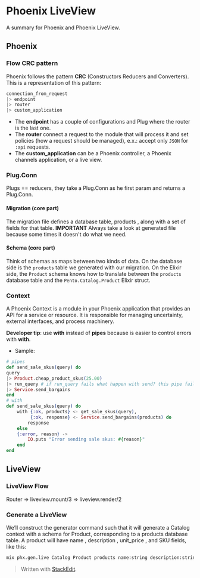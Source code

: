 # Phoenix LiveView

A summary for Phoenix and Phoenix LiveView.

## Phoenix

### Flow CRC pattern

Phoenix follows the pattern **CRC** (Constructors Reducers and Converters). This is a representation of this pattern:

```elixir
connection_from_request
|> endpoint
|> router
|> custom_application
```
* The **endpoint** has a couple of configurations and Plug where the router is the last one.
* The **router** connect a request to the module that will process it and set policies (how a request should be managed), e.x.: accept only `JSON` for `:api` requests.
* The **custom_application** can be a Phoenix controller, a Phoenix channels application, or a live view.

### Plug.Conn

Plugs == reducers, they take a Plug.Conn as he first param and returns a Plug.Conn.

#### Migration (core part)

The migration file defines a database table, products , along with a set of fields for that table.
**IMPORTANT** Always take a look at generated file because some times it doesn't do what we need.

#### Schema (core part)

Think of schemas as maps between two kinds of data.
On the database side is the `products` table we generated with our migration.
On the Elixir side, the `Product` schema knows how to translate between
the `products` database table and the `Pento.Catalog.Product` Elixir struct.

### Context

A Phoenix Context is a module in your Phoenix application that provides an API for a service or resource.
It is responsible for managing uncertainty, external interfaces, and process machinery.

**Developer tip**: use **with** instead of **pipes** because is easier to control errors with **with**.

* Sample:
```elixir
# pipes
def send_sale_skus(query) do
query
|> Product.cheap_product_skus(25.00)
|> run_query # if run_query fails what happen with send? this pipe fails
|> Service.send_bargains
end
# with
def send_sale_skus(query) do
	with {:ok, products} <- get_sale_skus(query),
		 {:ok, response} <- Service.send_bargains(products) do
	    response
	else
	{:error, reason} ->
		IO.puts "Error sending sale skus: #{reason}"
	end
end
```

## LiveView

### LiveView Flow

Router => liveview.mount/3 => liveview.render/2

### Generate a LiveView

We’ll construct the generator command such that it will generate a Catalog context with a schema for Product, corresponding to a products database table. A product will have name , description , unit_price , and SKU fields, like this:

```bash
mix phx.gen.live Catalog Product products name:string description:string unit_price:float sku:integer:unique
```

> Written with [StackEdit](https://stackedit.io/).
<!--stackedit_data:
eyJoaXN0b3J5IjpbMjE2NTcwMTAzLDE5NTA0NDMxNjAsNzgwND
M3NTM0LC05ODg1ODE0ODQsLTE4ODE4NzcwMTgsLTE0NDUyNTAx
NzYsLTM4ODU1ODYyNiwxNTE4ODQzMTgsLTE2NjE2MjgxNTcsLT
Q3ODAxOTU4Ml19
-->